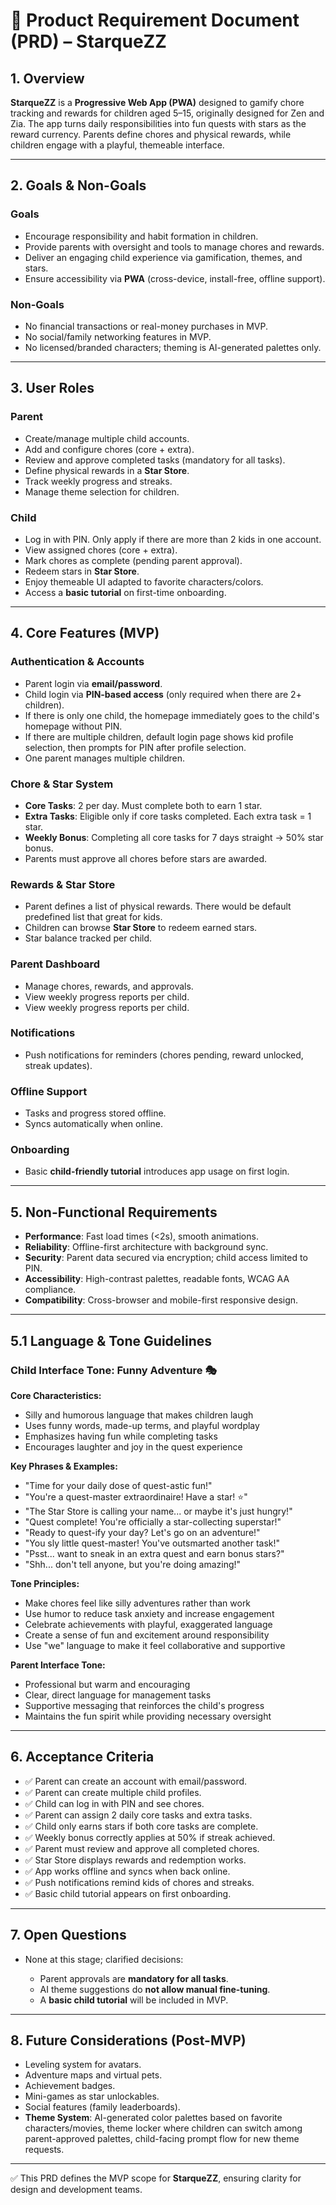 # 📑 Product Requirement Document (PRD) – StarqueZZ

## 1. Overview

**StarqueZZ** is a **Progressive Web App (PWA)** designed to gamify chore tracking and rewards for children aged 5–15, originally designed for Zen and Zia. The app turns daily responsibilities into fun quests with stars as the reward currency. Parents define chores and physical rewards, while children engage with a playful, themeable interface.

---

## 2. Goals & Non-Goals

### Goals

* Encourage responsibility and habit formation in children.
* Provide parents with oversight and tools to manage chores and rewards.
* Deliver an engaging child experience via gamification, themes, and stars.
* Ensure accessibility via **PWA** (cross-device, install-free, offline support).

### Non-Goals

* No financial transactions or real-money purchases in MVP.
* No social/family networking features in MVP.
* No licensed/branded characters; theming is AI-generated palettes only.

---

## 3. User Roles

### Parent

* Create/manage multiple child accounts.
* Add and configure chores (core + extra).
* Review and approve completed tasks (mandatory for all tasks).
* Define physical rewards in a **Star Store**.
* Track weekly progress and streaks.
* Manage theme selection for children.

### Child

* Log in with PIN. Only apply if there are more than 2 kids in one account.
* View assigned chores (core + extra).
* Mark chores as complete (pending parent approval).
* Redeem stars in **Star Store**.
* Enjoy themeable UI adapted to favorite characters/colors.
* Access a **basic tutorial** on first-time onboarding.

---

## 4. Core Features (MVP)

### Authentication & Accounts

* Parent login via **email/password**.
* Child login via **PIN-based access** (only required when there are 2+ children).
* If there is only one child, the homepage immediately goes to the child's homepage without PIN.
* If there are multiple children, default login page shows kid profile selection, then prompts for PIN after profile selection.
* One parent manages multiple children.


### Chore & Star System

* **Core Tasks**: 2 per day. Must complete both to earn 1 star.
* **Extra Tasks**: Eligible only if core tasks completed. Each extra task = 1 star.
* **Weekly Bonus**: Completing all core tasks for 7 days straight → 50% star bonus.
* Parents must approve all chores before stars are awarded.

### Rewards & Star Store

* Parent defines a list of physical rewards. There would be default predefined list that great for kids. 
* Children can browse **Star Store** to redeem earned stars.
* Star balance tracked per child.

### Parent Dashboard

* Manage chores, rewards, and approvals.
* View weekly progress reports per child.
* View weekly progress reports per child.


### Notifications

* Push notifications for reminders (chores pending, reward unlocked, streak updates).

### Offline Support

* Tasks and progress stored offline.
* Syncs automatically when online.

### Onboarding

* Basic **child-friendly tutorial** introduces app usage on first login.

---

## 5. Non-Functional Requirements

* **Performance**: Fast load times (<2s), smooth animations.
* **Reliability**: Offline-first architecture with background sync.
* **Security**: Parent data secured via encryption; child access limited to PIN.
* **Accessibility**: High-contrast palettes, readable fonts, WCAG AA compliance.
* **Compatibility**: Cross-browser and mobile-first responsive design.

---

## 5.1 Language & Tone Guidelines

### Child Interface Tone: Funny Adventure 🎭

**Core Characteristics:**
- Silly and humorous language that makes children laugh
- Uses funny words, made-up terms, and playful wordplay
- Emphasizes having fun while completing tasks
- Encourages laughter and joy in the quest experience

**Key Phrases & Examples:**
- "Time for your daily dose of quest-astic fun!"
- "You're a quest-master extraordinaire! Have a star! ⭐"
- "The Star Store is calling your name... or maybe it's just hungry!"
- "Quest complete! You're officially a star-collecting superstar!"
- "Ready to quest-ify your day? Let's go on an adventure!"
- "You sly little quest-master! You've outsmarted another task!"
- "Psst... want to sneak in an extra quest and earn bonus stars?"
- "Shh... don't tell anyone, but you're doing amazing!"

**Tone Principles:**
- Make chores feel like silly adventures rather than work
- Use humor to reduce task anxiety and increase engagement
- Celebrate achievements with playful, exaggerated language
- Create a sense of fun and excitement around responsibility
- Use "we" language to make it feel collaborative and supportive

**Parent Interface Tone:**
- Professional but warm and encouraging
- Clear, direct language for management tasks
- Supportive messaging that reinforces the child's progress
- Maintains the fun spirit while providing necessary oversight

---

## 6. Acceptance Criteria

* ✅ Parent can create an account with email/password.
* ✅ Parent can create multiple child profiles.
* ✅ Child can log in with PIN and see chores.
* ✅ Parent can assign 2 daily core tasks and extra tasks.
* ✅ Child only earns stars if both core tasks are complete.
* ✅ Weekly bonus correctly applies at 50% if streak achieved.
* ✅ Parent must review and approve all completed chores.
* ✅ Star Store displays rewards and redemption works.
* ✅ App works offline and syncs when back online.
* ✅ Push notifications remind kids of chores and streaks.
* ✅ Basic child tutorial appears on first onboarding.

---

## 7. Open Questions

* None at this stage; clarified decisions:

  * Parent approvals are **mandatory for all tasks**.
  * AI theme suggestions do **not allow manual fine-tuning**.
  * A **basic child tutorial** will be included in MVP.

---

## 8. Future Considerations (Post-MVP)

* Leveling system for avatars.
* Adventure maps and virtual pets.
* Achievement badges.
* Mini-games as star unlockables.
* Social features (family leaderboards).
* **Theme System**: AI-generated color palettes based on favorite characters/movies, theme locker where children can switch among parent-approved palettes, child-facing prompt flow for new theme requests.

---

✅ This PRD defines the MVP scope for **StarqueZZ**, ensuring clarity for design and development teams.
